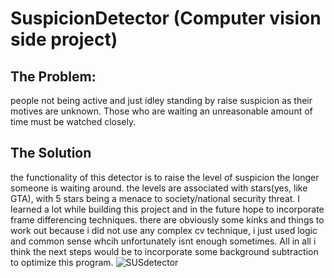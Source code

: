 # SuspicionDetector (Computer vision side project)
The Problem:
- 
people not being active and just idley standing by raise suspicion as their motives are unknown. Those who are waiting an unreasonable amount of time must be watched closely.

The Solution
-
the functionality of this detector is to raise the level of suspicion the longer someone is waiting around. the levels are associated with stars(yes, like GTA), with 5 stars being a menace to society/national security threat. I learned a lot while building this project and in the future hope to incorporate frame differencing techniques.
there are obviously some kinks and things to work out because i did not use any complex cv technique, i just used logic and common sense whcih unfortunately isnt enough sometimes. All in all i think the next steps would be to incorporate some background subtraction to optimize this program.
![SUSdetector](https://github.com/PeterGQ/SuspicionDetector/assets/93812183/b65da079-a0ae-4f6a-b471-cc34acd818bb)
